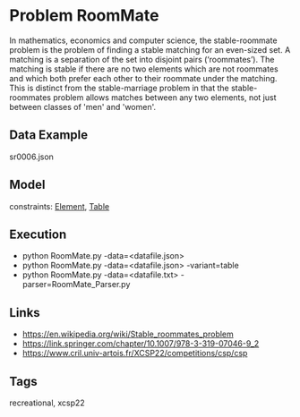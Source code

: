 # Problem RoomMate

In mathematics, economics and computer science, the stable-roommate problem is the problem of finding a stable matching for an even-sized set.
A matching is a separation of the set into disjoint pairs (‘roommates’).
The matching is stable if there are no two elements which are not roommates and which both prefer each other to their roommate under the matching.
This is distinct from the stable-marriage problem in that the stable-roommates problem allows matches between any two elements, not just between classes of
'men' and 'women'.

## Data Example
  sr0006.json

## Model
  constraints: [Element](http://pycsp.org/documentation/constraints/Element), [Table](http://pycsp.org/documentation/constraints/Table)

## Execution
  - python RoomMate.py -data=<datafile.json>
  - python RoomMate.py -data=<datafile.json> -variant=table
  - python RoomMate.py -data=<datafile.txt> -parser=RoomMate_Parser.py

## Links
  - https://en.wikipedia.org/wiki/Stable_roommates_problem
  - https://link.springer.com/chapter/10.1007/978-3-319-07046-9_2
  - https://www.cril.univ-artois.fr/XCSP22/competitions/csp/csp

## Tags
  recreational, xcsp22
